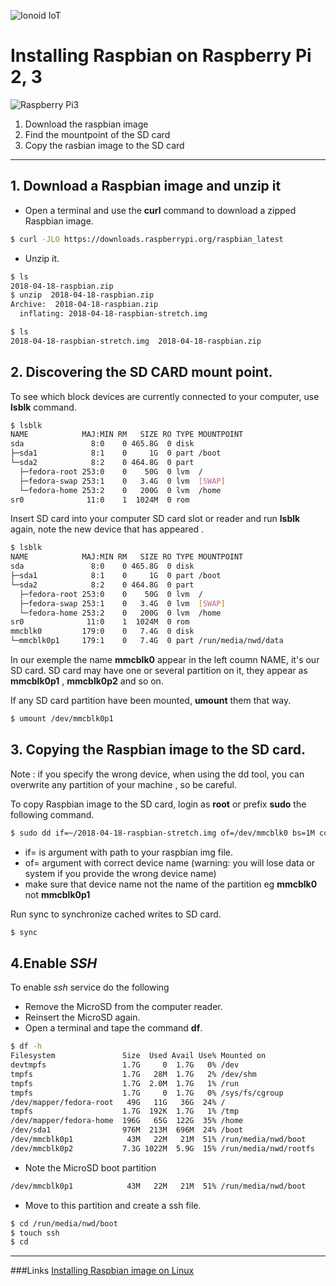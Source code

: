 ![Ionoid IoT](https://github.com/opendevices/iot.apps/blob/master/doc/img/IonoidIoTsmall.png)
# Installing Raspbian on Raspberry Pi 2, 3

![Raspberry Pi3](https://github.com/opendevices/iot.apps/blob/master/doc/img/RaspberryPi3header.jpg)

1. Download the raspbian image
2. Find the mountpoint  of the SD card
3. Copy the rasbian image to the SD card


---

## 1. Download a Raspbian image and unzip it

  - Open a terminal and use the **curl** command to download a zipped Raspbian image.

```bash
$ curl -JLO https://downloads.raspberrypi.org/raspbian_latest
```

  - Unzip it.

```bash
$ ls
2018-04-18-raspbian.zip
$ unzip  2018-04-18-raspbian.zip
Archive:  2018-04-18-raspbian.zip
  inflating: 2018-04-18-raspbian-stretch.img
```


```bash
$ ls
2018-04-18-raspbian-stretch.img  2018-04-18-raspbian.zip
```


## 2. Discovering the SD CARD mount point.


To see which block devices are currently connected to your computer, use **lsblk** command.

```bash
$ lsblk
NAME            MAJ:MIN RM   SIZE RO TYPE MOUNTPOINT
sda               8:0    0 465.8G  0 disk
├─sda1            8:1    0     1G  0 part /boot
└─sda2            8:2    0 464.8G  0 part
  ├─fedora-root 253:0    0    50G  0 lvm  /
  ├─fedora-swap 253:1    0   3.4G  0 lvm  [SWAP]
  └─fedora-home 253:2    0   200G  0 lvm  /home
sr0              11:0    1  1024M  0 rom  
```

Insert SD card into your computer SD card slot or reader and run **lsblk** again,
note the new device that has appeared .

```bash
$ lsblk
NAME            MAJ:MIN RM   SIZE RO TYPE MOUNTPOINT
sda               8:0    0 465.8G  0 disk
├─sda1            8:1    0     1G  0 part /boot
└─sda2            8:2    0 464.8G  0 part
  ├─fedora-root 253:0    0    50G  0 lvm  /
  ├─fedora-swap 253:1    0   3.4G  0 lvm  [SWAP]
  └─fedora-home 253:2    0   200G  0 lvm  /home
sr0              11:0    1  1024M  0 rom  
mmcblk0         179:0    0   7.4G  0 disk
└─mmcblk0p1     179:1    0   7.4G  0 part /run/media/nwd/data
```
In our exemple the name **mmcblk0** appear in the left coumn NAME, it's our SD card.
SD card may have one or several partition on it, they appear as **mmcblk0p1** , **mmcblk0p2** and so on.


If any SD card partition have been mounted, **umount** them that way.

```bash
$ umount /dev/mmcblk0p1
```


## 3. Copying the Raspbian image to the SD card.

Note : if you specify the wrong device, when using the dd tool,
       you can overwrite any partition of your machine , so be careful.


To copy Raspbian image to the SD card, login as **root** or prefix **sudo** the following command.

```bash
$ sudo dd if=~/2018-04-18-raspbian-stretch.img of=/dev/mmcblk0 bs=1M conf=fsync status=progress

```

- if= is argument with path to your raspbian img file.
- of= argument with correct device name  (warning: you will lose data or system if you provide the wrong device name)
- make sure that device name not the name of the partition eg **mmcblk0** not **mmcblk0p1**


Run sync to synchronize cached writes to SD card.

```bash
$ sync
```
## 4.Enable *SSH*

To enable *ssh* service  do the following
 - Remove the MicroSD from the computer reader.
 - Reinsert the MicroSD again.
 - Open a terminal and tape the command **df**.

```bash
$ df -h
Filesystem               Size  Used Avail Use% Mounted on
devtmpfs                 1.7G     0  1.7G   0% /dev
tmpfs                    1.7G   28M  1.7G   2% /dev/shm
tmpfs                    1.7G  2.0M  1.7G   1% /run
tmpfs                    1.7G     0  1.7G   0% /sys/fs/cgroup
/dev/mapper/fedora-root   49G   11G   36G  24% /
tmpfs                    1.7G  192K  1.7G   1% /tmp
/dev/mapper/fedora-home  196G   65G  122G  35% /home
/dev/sda1                976M  213M  696M  24% /boot
/dev/mmcblk0p1            43M   22M   21M  51% /run/media/nwd/boot
/dev/mmcblk0p2           7.3G 1022M  5.9G  15% /run/media/nwd/rootfs
```

  - Note the MicroSD boot partition
```bash
/dev/mmcblk0p1            43M   22M   21M  51% /run/media/nwd/boot
```
  - Move to this partition and create a ssh file.

```bash
$ cd /run/media/nwd/boot
$ touch ssh
$ cd
```


---

###Links
[Installing Raspbian image on Linux](https://www.raspberrypi.org/documentation/installation/installing-images/linux.md)
